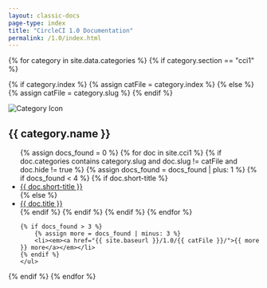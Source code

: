 ```yaml
---
layout: classic-docs
page-type: index
title: "CircleCI 1.0 Documentation"
permalink: /1.0/index.html
---
```


{% for category in site.data.categories %}
{% if category.section == "cci1" %}

{% if category.index %}
	{% assign catFile = category.index %}
{% else %}
	{% assign catFile = category.slug %}
{% endif %}

<div class="category-section">
	<img src="{{ site.baseurl }}/assets/img/icons/{{ category.icon }}" class="logo" alt="Category Icon" />
	<h2>{{ category.name }}</h2>
	<ul class="list-unstyled">
	{% assign docs_found = 0 %}
	{% for doc in site.cci1 %}
		{% if doc.categories contains category.slug and doc.slug != catFile and doc.hide != true %}
			{% assign docs_found = docs_found | plus: 1 %}
			{% if docs_found < 4 %}
				{% if doc.short-title %}
					<li class="{% if page.path contains doc.url %}active{% endif %}"><a href="{{ site.baseurl }}{{ doc.url }}">{{ doc.short-title }}</a></li>
				{% else %}
					<li><a href="{{ site.baseurl }}{{ doc.url }}">{{ doc.title }}</a></li>
				{% endif %}
			{% endif %}
		{% endif %}
	{% endfor %}

	{% if docs_found > 3 %}
		{% assign more = docs_found | minus: 3 %}
		<li><em><a href="{{ site.baseurl }}/1.0/{{ catFile }}/">{{ more }} more</a></em></li>
	{% endif %}
	</ul>
</div>
{% endif %}
{% endfor %}
